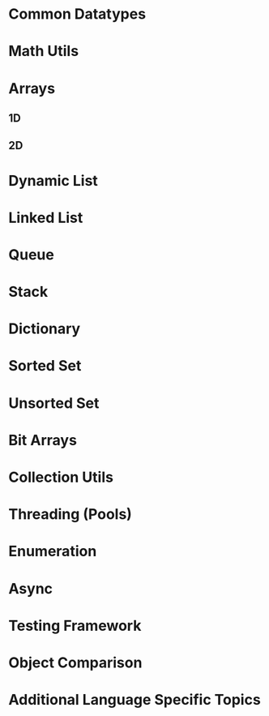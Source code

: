 # <Language Name>
# Common Datatypes
# Math Utils
# Arrays
## 1D
## 2D
# Dynamic List
# Linked List
# Queue
# Stack
# Dictionary
# Sorted Set
# Unsorted Set
# Bit Arrays
# Collection Utils
# Threading (Pools)
# Enumeration
# Async
# Testing Framework
# Object Comparison
# Additional Language Specific Topics